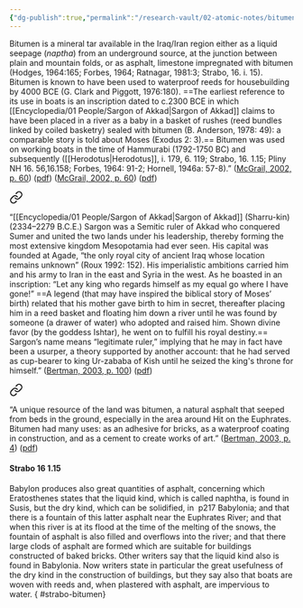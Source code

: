 ```yaml
---
{"dg-publish":true,"permalink":"/research-vault/02-atomic-notes/bitumen-description-and-earliest-reference-to-use-in-boats/"}
---
```


Bitumen is a mineral tar available in the Iraq/Iran region either as a liquid seepage (*naptha*) from an underground source, at the junction between plain and mountain folds, or as asphalt, limestone impregnated with bitumen (Hodges, 1964:165; Forbes, 1964; Ratnagar, 1981:3; Strabo, 16. i. 15). Bitumen is known to have been used to waterproof reeds for housebuilding by 4000 BCE (G. Clark and Piggott, 1976:180). ==The earliest reference to its use in boats is an inscription dated to c.2300 BCE in which [[Encyclopedia/01 People/Sargon of Akkad\|Sargon of Akkad]] claims to have been placed in a river as a baby in a basket of rushes (reed bundles linked by coiled basketry) sealed with bitumen (B. Anderson, 1978: 49): a comparable story is told about Moses (Exodus 2: 3).== Bitumen was used on working boats in the time of Hammurabi (1792-1750 BC) and subsequently ([[Herodotus\|Herodotus]], i. 179, 6. 119; Strabo, 16. 1.15; Pliny NH 16. 56,16.158; Forbes, 1964: 91-2; Hornell, 1946a: 57-8).” ([McGrail, 2002, p. 60](zotero://select/library/items/LVPZGRY3)) ([pdf](zotero://open-pdf/library/items/85TAQ5UC?page=60&annotation=39FPADLK)) ([McGrail, 2002, p. 60](zotero://select/library/items/LVPZGRY3)) ([pdf](zotero://open-pdf/library/items/85TAQ5UC?page=60&annotation=24MMVZ2Z))


<div class="transclusion internal-embed is-loaded"><a class="markdown-embed-link" href="/research-vault/02-atomic-notes/summary-of-sargon-the-great-s-life/" aria-label="Open link"><svg xmlns="http://www.w3.org/2000/svg" width="24" height="24" viewBox="0 0 24 24" fill="none" stroke="currentColor" stroke-width="2" stroke-linecap="round" stroke-linejoin="round" class="svg-icon lucide-link"><path d="M10 13a5 5 0 0 0 7.54.54l3-3a5 5 0 0 0-7.07-7.07l-1.72 1.71"></path><path d="M14 11a5 5 0 0 0-7.54-.54l-3 3a5 5 0 0 0 7.07 7.07l1.71-1.71"></path></svg></a><div class="markdown-embed">




“[[Encyclopedia/01 People/Sargon of Akkad\|Sargon of Akkad]] (Sharru-kin) (2334–2279 B.C.E.) Sargon was a Semitic ruler of Akkad who conquered Sumer and united the two lands under his leadership, thereby forming the most extensive kingdom Mesopotamia had ever seen. His capital was founded at Agade, “the only royal city of ancient Iraq whose location remains unknown” (Roux 1992: 152). His imperialistic ambitions carried him and his army to Iran in the east and Syria in the west. As he boasted in an inscription: “Let any king who regards himself as my equal go where I have gone!” ==A legend (that may have inspired the biblical story of Moses’ birth) related that his mother gave birth to him in secret, thereafter placing him in a reed basket and floating him down a river until he was found by someone (a drawer of water) who adopted and raised him. Shown divine favor (by the goddess Ishtar), he went on to fulfill his royal destiny.== Sargon’s name means “legitimate ruler,” implying that he may in fact have been a usurper, a theory supported by another account: that he had served as cup-bearer to king Ur-zababa of Kish until he seized the king's throne for himself.” ([Bertman, 2003, p. 100](zotero://select/library/items/YPMHZBXL)) ([pdf](zotero://open-pdf/library/items/X3CHJ4P3?page=113&annotation=RR4AQWIR))

</div></div>




<div class="transclusion internal-embed is-loaded"><a class="markdown-embed-link" href="/research-vault/02-atomic-notes/bitumen-was-a-natural-asphalt-with-many-uses-including-as-a-boat-waterproofing/" aria-label="Open link"><svg xmlns="http://www.w3.org/2000/svg" width="24" height="24" viewBox="0 0 24 24" fill="none" stroke="currentColor" stroke-width="2" stroke-linecap="round" stroke-linejoin="round" class="svg-icon lucide-link"><path d="M10 13a5 5 0 0 0 7.54.54l3-3a5 5 0 0 0-7.07-7.07l-1.72 1.71"></path><path d="M14 11a5 5 0 0 0-7.54-.54l-3 3a5 5 0 0 0 7.07 7.07l1.71-1.71"></path></svg></a><div class="markdown-embed">




“A unique resource of the land was bitumen, a natural asphalt that seeped from beds in the ground, especially in the area around Hit on the Euphrates. Bitumen had many uses: as an adhesive for bricks, as a waterproof coating in construction, and as a cement to create works of art.” ([Bertman, 2003, p. 4](zotero://select/library/items/YPMHZBXL)) ([pdf](zotero://open-pdf/library/items/X3CHJ4P3?page=17&annotation=REAIMQZN))

</div></div>


#### Strabo 16 1.15

Babylon produces also great quantities of asphalt, concerning which Eratosthenes states that the liquid kind, which is called naphtha, is found in Susis, but the dry kind, which can be solidified, in  p217 Babylonia; and that there is a fountain of this latter asphalt near the Euphrates River; and that when this river is at its flood at the time of the melting of the snows, the fountain of asphalt is also filled and overflows into the river; and that there large clods of asphalt are formed which are suitable for buildings constructed of baked bricks. Other writers say that the liquid kind also is found in Babylonia. Now writers state in particular the great usefulness of the dry kind in the construction of buildings, but they say also that boats are woven with reeds and, when plastered with asphalt, are impervious to water.
{ #strabo-bitumen}

